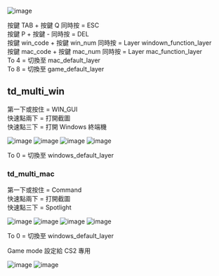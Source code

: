 ![image](https://github.com/cloverdefa/corne-wireless-view-zmk-config/blob/main/IMG/view.jpg)   
   
按鍵 TAB + 按鍵 Q 同時按 = ESC   
按鍵 P + 按鍵 - 同時按 = DEL   
按鍵 win_code + 按鍵 win_num 同時按 = Layer windown_function_layer   
按鍵 mac_code + 按鍵 mac_num 同時按 = Layer mac_function_layer   
To 4 = 切換至 mac_default_layer   
To 8 = 切換至 game_default_layer   
   
## td_multi_win   
第一下或按住 = WIN_GUI   
快速點兩下 = 打開截圖   
快速點三下 = 打開 Windows 終端機   
   
![image](https://github.com/cloverdefa/corne-wireless-view-zmk-config/blob/main/IMG/win_def.png)
![image](https://github.com/cloverdefa/corne-wireless-view-zmk-config/blob/main/IMG/win_code.png)
![image](https://github.com/cloverdefa/corne-wireless-view-zmk-config/blob/main/IMG/win_num.png)
![image](https://github.com/cloverdefa/corne-wireless-view-zmk-config/blob/main/IMG/win_func.png)
   
To 0 = 切換至 windows_default_layer   
   
### td_multi_mac   
第一下或按住 = Command   
快速點兩下 = 打開截圖   
快速點三下 = Spotlight   
   
![image](https://github.com/cloverdefa/corne-wireless-view-zmk-config/blob/main/IMG/mac_def.png)
![image](https://github.com/cloverdefa/corne-wireless-view-zmk-config/blob/main/IMG/mac_code.png)
![image](https://github.com/cloverdefa/corne-wireless-view-zmk-config/blob/main/IMG/mac_num.png)
![image](https://github.com/cloverdefa/corne-wireless-view-zmk-config/blob/main/IMG/mac_func.png)
   
To 0 = 切換至 windows_default_layer   
   
Game mode 設定給 CS2 專用   
   
![image](https://github.com/cloverdefa/corne-wireless-view-zmk-config/blob/main/IMG/game_def.png)
![image](https://github.com/cloverdefa/corne-wireless-view-zmk-config/blob/main/IMG/game_opt.png)
